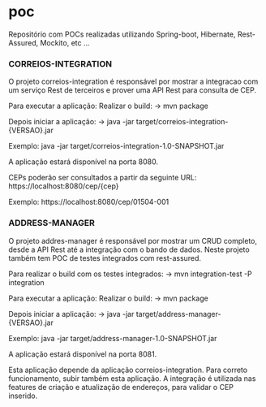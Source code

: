 # poc
Repositório com POCs realizadas utilizando Spring-boot, Hibernate, Rest-Assured, Mockito, etc ...

### CORREIOS-INTEGRATION
O projeto correios-integration é responsável por mostrar a integracao com um serviço Rest de terceiros e prover uma API Rest para consulta de CEP.

Para executar a aplicação:
Realizar o build:
-> mvn package

Depois iniciar a aplicação:
-> java -jar target/correios-integration-{VERSAO}.jar

Exemplo:
   java -jar target/correios-integration-1.0-SNAPSHOT.jar

A aplicação estará disponível na porta 8080. 

CEPs poderão ser consultados a partir da seguinte URL:
https://localhost:8080/cep/{cep}

Exemplo:
https://localhost:8080/cep/01504-001

### ADDRESS-MANAGER
O projeto addres-manager é responsável por mostrar um CRUD completo, desde a API Rest até a integração com o bando de dados. Neste projeto também tem POC de testes integrados com rest-assured.

Para realizar o build com os testes integrados:
-> mvn integration-test -P integration

Para executar a aplicação:
Realizar o build:
-> mvn package

Depois iniciar a aplicação:
-> java -jar target/address-manager-{VERSAO}.jar

Exemplo:
   java -jar target/address-manager-1.0-SNAPSHOT.jar

A aplicação estará disponível na porta 8081. 

Esta aplicação depende da aplicação correios-integration. Para correto funcionamento, subir também esta aplicação. A integração é utilizada nas features de criação e atualização de endereços, para validar o CEP inserido.